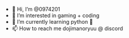 - 👋 Hi, I’m @0974201
- 👀 I’m interested in gaming + coding
- 🌱 I’m currently learning python 🐍
- 📫 How to reach me dojimanoryuu @ discord

<!---
0974201/0974201 is a ✨ special ✨ repository because its `README.md` (this file) appears on your GitHub profile.
You can click the Preview link to take a look at your changes.
--->
